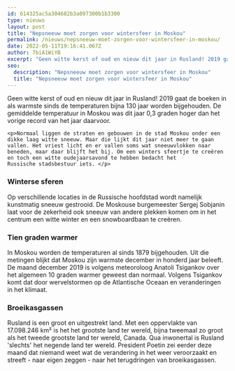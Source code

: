 ```yaml
---
id: 614325ac5a304682b3a097300b1b3300
type: nieuws
layout: post
title: "Nepsneeuw moet zorgen voor wintersfeer in Moskou"
permalink: /nieuws/nepsneeuw-moet-zorgen-voor-wintersfeer-in-moskou/
date: 2022-05-11T19:16:41.067Z
author: 7biA1WiYB
excerpt: "Geen witte kerst of oud en nieuw dit jaar in Rusland! 2019 gaat de boeken in als warmste sinds de temperaturen bijna 130 jaar worden bijgehouden. De gemiddelde temperatuur in Moskou was dit jaar 0,3 graden hoger dan het vorige record van het jaar daarvoor.  "
seo:
  description: "Nepsneeuw moet zorgen voor wintersfeer in Moskou"
  title: "Nepsneeuw moet zorgen voor wintersfeer in Moskou"
---
```

Geen witte kerst of oud en nieuw dit jaar in Rusland! 2019 gaat de boeken in als warmste sinds de temperaturen bijna 130 jaar worden bijgehouden. De gemiddelde temperatuur in Moskou was dit jaar 0,3 graden hoger dan het vorige record van het jaar daarvoor.  

    <p>Normaal liggen de straten en gebouwen in de stad Moskou onder een dikke laag witte sneeuw. Maar die lijkt dit jaar niet meer te gaan vallen. Het vriest licht en er vallen soms wat sneeuwvlokken naar beneden, maar daar blijft het bij. Om een winters sfeertje te creëren en toch een witte oudejaarsavond te hebben bedacht het Russische stadsbestuur iets. </p>
<h3>Winterse sferen</h3>
<p>Op verschillende locaties in de Russische hoofdstad wordt namelijk kunstmatig sneeuw gestrooid. De Moskouse burgemeester Sergej Sobjanin laat voor de zekerheid ook sneeuw van andere plekken komen om in het centrum een witte winter en een snowboardbaan te creëren.</p>
<h3>Tien graden warmer</h3>
<p>In Moskou worden de temperaturen al sinds 1879 bijgehouden. Uit die metingen blijkt dat Moskou zijn warmste december in honderd jaar beleeft. De maand december 2019 is volgens meteoroloog Anatoli Tsigankov over het algemeen 10 graden warmer geweest dan normaal. Volgens Tsigankov komt dat door wervelstormen op de Atlantische Oceaan en veranderingen in het klimaat.</p>
<h3>Broeikasgassen</h3>
<p>Rusland is een groot en uitgestrekt land. Met een oppervlakte van 17.098.246 km² is het het grootste land ter wereld, bijna tweemaal zo groot als het tweede grootste land ter wereld, Canada. Qua inwonertal is Rusland 'slechts' het negende land ter wereld. President Poetin zei eerder deze maand dat niemand weet wat de verandering in het weer veroorzaakt en streeft - naar eigen zeggen - naar het terugdringen van broeikasgassen.</p>  
